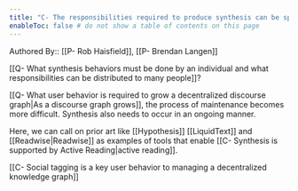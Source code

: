 ```yaml
---
title: "C- The responsibilities required to produce synthesis can be split up among many people"
enableToc: false # do not show a table of contents on this page
---
```

Authored By:: [[P- Rob Haisfield]], [[P- Brendan Langen]]

[[Q- What synthesis behaviors must be done by an individual and what responsibilities can be distributed to many people]]?

[[Q- What user behavior is required to grow a decentralized discourse graph|As a discourse graph grows]], the process of maintenance becomes more difficult. Synthesis also needs to occur in an ongoing manner. 

Here, we can call on prior art like [[Hypothesis]] [[LiquidText]] and [[Readwise|Readwise]] as examples of tools that enable [[C- Synthesis is supported by Active Reading|active reading]]. 

[[C- Social tagging is a key user behavior to managing a decentralized knowledge graph]]